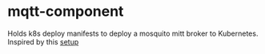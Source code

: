# mqtt-component
Holds k8s deploy manifests to deploy a mosquito mitt broker to Kubernetes.
Inspired by this [setup](https://github.com/mthorley/k8s-gitops/tree/main/apps/common/mqtt)
